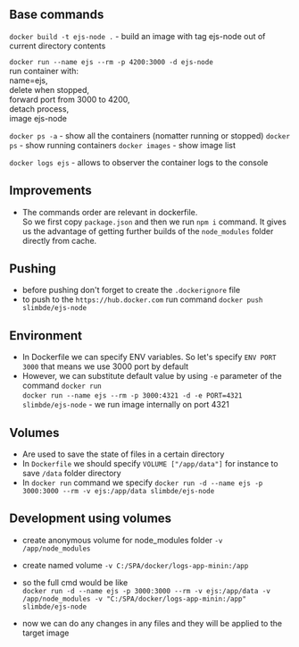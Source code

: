 ## Base commands

`docker build -t ejs-node .`  - build an image with tag ejs-node out of current directory contents

`docker run --name ejs --rm -p 4200:3000 -d ejs-node`  
  run container with:  
  name=ejs,  
  delete when stopped,  
  forward port from 3000 to 4200,  
  detach process,  
  image ejs-node

`docker ps -a`  - show all the containers (nomatter running or stopped)
`docker ps`     - show running containers
`docker images` - show image list

`docker logs ejs` - allows to observer the container logs to the console


## Improvements

- The commands order are relevant in dockerfile.  
So we first copy `package.json` and then we run `npm i` command. It gives us the advantage of getting further builds of the `node_modules` folder directly from cache.  


## Pushing

- before pushing don't forget to create the `.dockerignore` file
- to push to the `https://hub.docker.com` run command `docker push slimbde/ejs-node`

## Environment

- In Dockerfile we can specify ENV variables. So let's specify `ENV PORT 3000` that means we use 3000 port by default
- However, we can substitute default value by using `-e` parameter of the command `docker run`  
  `docker run --name ejs --rm -p 3000:4321 -d -e PORT=4321 slimbde/ejs-node` - we run image internally on port 4321

## Volumes

- Are used to save the state of files in a certain directory
- In `Dockerfile` we should specify `VOLUME ["/app/data"]` for instance to save `/data` folder directory
- In `docker run` command we specify `docker run -d --name ejs -p 3000:3000 --rm -v ejs:/app/data slimbde/ejs-node`

## Development using volumes

- create anonymous volume for node_modules folder `-v /app/node_modules`
- create named volume `-v C:/SPA/docker/logs-app-minin:/app`
- so the full cmd would be like  
`docker run -d --name ejs -p 3000:3000 --rm -v ejs:/app/data -v /app/node_modules -v "C:/SPA/docker/logs-app-minin:/app" slimbde/ejs-node`

- now we can do any changes in any files and they will be applied to the target image